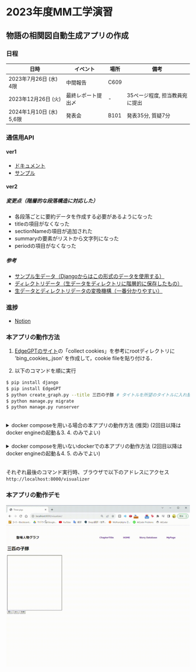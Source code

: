 # 2023年度MM工学演習
## 物語の相関図自動生成アプリの作成
### 日程
| 日時                     | イベント                  | 場所         | 備考                                    |
|--------------------------|--------------------------|--------------|----------------------------------------|
| 2023年7月26日 (水) 4限    | 中間報告                  | C609         |                                        |
| 2023年12月26日 (火)       | 最終レポート提出〆         | -            | 35ページ程度, 担当教員宛に提出           |
| 2024年1月10日 (水) 5,6限  | 発表会                    | B101         | 発表35分, 質疑7分                       |

### 通信用API
#### ver1
- [ドキュメント](https://docs.google.com/document/d/15GtPuwLwjd76rHHsPiepqUjR26vcZNRI9riEAbiblbc/edit)
- [サンプル](sample_graph.json)
#### ver2
##### 変更点（階層的な段落構造に対応した）
- 各段落ごとに要約データを作成する必要があるようになった
- titleの項目がなくなった
- sectionNameの項目が追加された
- summaryの要素がリストから文字列になった
- periodの項目がなくなった
##### 参考
- [サンプル生データ（Djangoからはこの形式のデータを使用する）](summarized_data/18155/all_data.json)
- [ディレクトリデータ（生データをディレクトリに階層的に保存したもの）](summarized_data/18155/directory)
- [生データとディレクトリデータの変換機構（一番分かりやすい）](summarized_data/summarized_data_handler.py)

### 進捗
- [Notion](https://www.notion.so/1e9ce39c45914aa8af0249aec049f908?v=07ba6eee0c0a42069b6605df759fce0d&pvs=4)

### 本アプリの動作方法
1. [EdgeGPTのサイト](https://github.com/acheong08/EdgeGPT/tree/main)の「collect cookies」を参考にrootディレクトリに 'bing_cookies_.json' を作成して，cookie fileを貼り付ける．

2. 以下のコマンドを順に実行  
```sh
$ pip install django
$ pip install EdgeGPT
$ python create_graph.py --title 三匹の子豚 # タイトルを所望のタイトルに入れ替える
$ python manage.py migrate
$ python manage.py runserver
```
  
 <br>

<details>
<summary>docker composeを用いる場合の本アプリの動作方法 (推奨) (2回目以降はdocker engineの起動＆3. 4. のみでよい)</summary>

0. 
```sh
$ git clone https://github.com/u109755b/mm-enshu-2023 
```

1. docker engine をインストール & docker engine を起動 (2回目以降は起動のみ)
https://docs.docker.com/engine/install/  
docker compose インストールされているかの確認(多分docker engineインストールしたらデフォで入ってる)  
```sh
$ docker-compose --version
docker-compose version 1.5.2, build 7240ff3
```

2. メインディレクトリで以下を実行 (イメージ・コンテナ作成)
```sh
$ docker-compose up -d
```

3. 以下を実行 (コンテナに入る)
```sh
$ docker container exec -it mm-enshu-2023 bash
```

4. 以下のコマンドを実行
```sh
$ python create_graph.py --title 三匹の子豚 # タイトルを所望のタイトルに入れ替える
$ python manage.py migrate
$ python manage.py runserver 0.0.0.0:8000
(docker用いる場合は本アプリの動作方法とコマンドが少し違うことに注意)
```
</details>

<br>

<details>
<summary>docker composeを用いないdockerでの本アプリの動作方法 (2回目以降はdocker engineの起動＆4. 5. のみでよい)</summary>

0. 
```sh
$ git clone https://github.com/u109755b/mm-enshu-2023 
```

1. docker をインストール & docker engine を起動 (2回目以降は起動のみ)
https://docs.docker.com/engine/install/

2. Dockerfileの置かれているディレクトリ (Docker) で以下を実行 (イメージ作成)
```sh
$ docker build -t mm-enshu .
```

3. create_graph.pyとかがあるメインディレクトリで以下を実行 (コンテナ作成)

```sh
mac/linux
$ docker run -dit -p 8000:8000 -v $(pwd):/code --name mm-enshu_test mm-enshu

Windows
$ docker run -dit -p 8000:8000 -v %cd%:/code --name mm-enshu_test mm-enshu
(上のコードでエラッたらこっち)
$ docker run -dit -p 8000:8000 -v ${pwd}:/code --name mm-enshu_test mm-enshu
```

4. 以下を実行 (コンテナに入る)
```sh
$ docker container exec -it mm-enshu_test bash
```

5. 以下のコマンドを実行
```sh
$ python create_graph.py --title 三匹の子豚 # タイトルを所望のタイトルに入れ替える
$ python manage.py migrate
$ python manage.py runserver 0.0.0.0:8000
(docker用いる場合は本アプリの動作方法とコマンドが少し違うことに注意)
```
</details>

<br>



それぞれ最後のコマンド実行時、ブラウザで以下のアドレスにアクセス  
`http://localhost:8000/visualizer`  

  

### 本アプリの動作デモ
![demo](visualizer_demo.gif)

